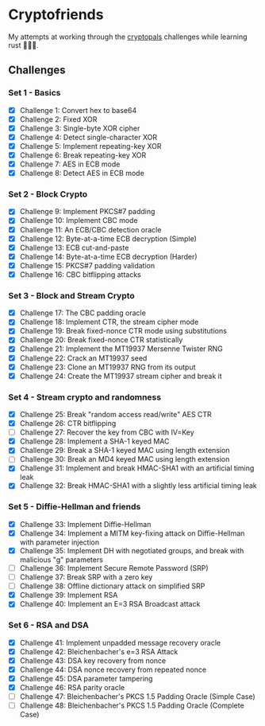 # Cryptofriends

My attempts at working through the [cryptopals](https://cryptopals.com) challenges while learning rust 🦀🦀🦀.


## Challenges

### Set 1 - Basics

- [X] Challenge 1: Convert hex to base64
- [X] Challenge 2: Fixed XOR
- [X] Challenge 3: Single-byte XOR cipher
- [X] Challenge 4: Detect single-character XOR
- [X] Challenge 5: Implement repeating-key XOR
- [X] Challenge 6: Break repeating-key XOR
- [X] Challenge 7: AES in ECB mode
- [X] Challenge 8: Detect AES in ECB mode

### Set 2 - Block Crypto

- [X] Challenge 9: Implement PKCS#7 padding
- [X] Challenge 10: Implement CBC mode
- [X] Challenge 11: An ECB/CBC detection oracle
- [X] Challenge 12: Byte-at-a-time ECB decryption (Simple)
- [X] Challenge 13: ECB cut-and-paste
- [X] Challenge 14: Byte-at-a-time ECB decryption (Harder)
- [X] Challenge 15: PKCS#7 padding validation
- [X] Challenge 16: CBC bitflipping attacks

### Set 3 - Block and Stream Crypto

- [X] Challenge 17: The CBC padding oracle
- [X] Challenge 18: Implement CTR, the stream cipher mode
- [X] Challenge 19: Break fixed-nonce CTR mode using substitutions
- [X] Challenge 20: Break fixed-nonce CTR statistically
- [X] Challenge 21: Implement the MT19937 Mersenne Twister RNG
- [X] Challenge 22: Crack an MT19937 seed
- [X] Challenge 23: Clone an MT19937 RNG from its output
- [X] Challenge 24: Create the MT19937 stream cipher and break it

### Set 4 - Stream crypto and randomness

- [X] Challenge 25: Break "random access read/write" AES CTR
- [X] Challenge 26: CTR bitflipping
- [ ] Challenge 27: Recover the key from CBC with IV=Key
- [X] Challenge 28: Implement a SHA-1 keyed MAC
- [X] Challenge 29: Break a SHA-1 keyed MAC using length extension
- [ ] Challenge 30: Break an MD4 keyed MAC using length extension
- [X] Challenge 31: Implement and break HMAC-SHA1 with an artificial timing leak
- [X] Challenge 32: Break HMAC-SHA1 with a slightly less artificial timing leak

### Set 5 - Diffie-Hellman and friends

- [X] Challenge 33: Implement Diffie-Hellman
- [X] Challenge 34: Implement a MITM key-fixing attack on Diffie-Hellman with parameter injection
- [X] Challenge 35: Implement DH with negotiated groups, and break with malicious "g" parameters
- [ ] Challenge 36: Implement Secure Remote Password (SRP)
- [ ] Challenge 37: Break SRP with a zero key
- [ ] Challenge 38: Offline dictionary attack on simplified SRP
- [X] Challenge 39: Implement RSA
- [X] Challenge 40: Implement an E=3 RSA Broadcast attack

### Set 6 - RSA and DSA

- [X] Challenge 41: Implement unpadded message recovery oracle
- [X] Challenge 42: Bleichenbacher's e=3 RSA Attack
- [X] Challenge 43: DSA key recovery from nonce
- [X] Challenge 44: DSA nonce recovery from repeated nonce
- [X] Challenge 45: DSA parameter tampering
- [X] Challenge 46: RSA parity oracle
- [ ] Challenge 47: Bleichenbacher's PKCS 1.5 Padding Oracle (Simple Case)
- [ ] Challenge 48: Bleichenbacher's PKCS 1.5 Padding Oracle (Complete Case)
